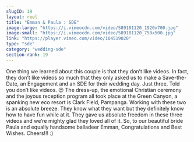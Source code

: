 ```yaml
---
slugID: 19 
layout: reel
title: "Emman & Paula : SDE"
image-large: "https://i.vimeocdn.com/video/589181120_1920x700.jpg"
image-small: "https://i.vimeocdn.com/video/589181120_750x500.jpg"
link: "https://player.vimeo.com/video/104519020"
type: "sde"
category: "wedding-sde"
section-rank: 19
---
```

One thing we learned about this couple is that they don’t like videos. In fact, they don’t like videos so much that they only asked us to make a Save-the-Date, an Engagement and an SDE for their wedding day. Just three. Told you don’t like videos. 😉
The dress-up, the emotional Christian ceremony and the joyous reception program all took place at the Green Canyon, a spanking new eco resort is Clark Field, Pampanga.
Working with these two is an absolute breeze. They know what they want but they definitely know how to have fun while at it. They gave us absolute freedom in these three videos and we’re mighty glad they loved all of it.
So, to our beautiful bride Paula and equally handsome balladeer Emman, Congratulations and Best Wishes. Cheers!!! :)
